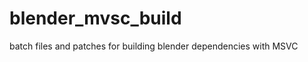 blender_mvsc_build
==================

batch files and patches for building blender dependencies with MSVC
